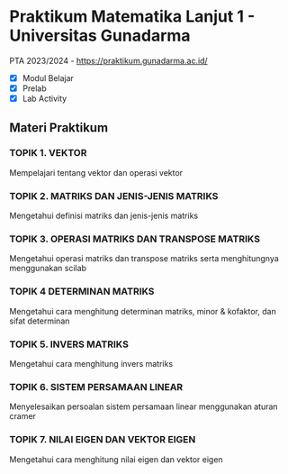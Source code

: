 # Praktikum Matematika Lanjut 1 - Universitas Gunadarma
PTA 2023/2024 - https://praktikum.gunadarma.ac.id/

 - [x] Modul Belajar
 - [x] Prelab
 - [x] Lab Activity

## Materi Praktikum
### TOPIK 1. VEKTOR

Mempelajari tentang vektor dan operasi vektor

### TOPIK 2. MATRIKS DAN JENIS-JENIS MATRIKS

Mengetahui definisi matriks dan jenis-jenis matriks

### TOPIK 3. OPERASI MATRIKS DAN TRANSPOSE MATRIKS

Mengetahui operasi matriks dan transpose matriks serta menghitungnya menggunakan scilab

### TOPIK 4 DETERMINAN MATRIKS

Mengetahui cara menghitung determinan matriks, minor & kofaktor, dan sifat determinan

### TOPIK 5. INVERS MATRIKS

Mengetahui cara menghitung invers matriks

### TOPIK 6. SISTEM PERSAMAAN LINEAR

Menyelesaikan persoalan sistem persamaan linear menggunakan aturan cramer

### TOPIK 7. NILAI EIGEN DAN VEKTOR EIGEN

Mengetahui cara menghitung nilai eigen dan vektor eigen

